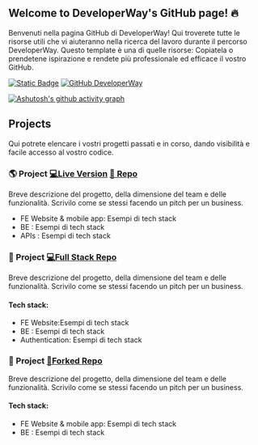 ## Welcome to DeveloperWay's GitHub page! 🔥

Benvenuti nella pagina GitHub di DeveloperWay! Qui troverete tutte le risorse utili che vi aiuteranno nella ricerca del lavoro durante il percorso DeveloperWay.
Questo template è una di quelle risorse: Copiatela o prendetene ispirazione e rendete più professionale ed efficace il vostro GitHub.

[![Static Badge](https://img.shields.io/badge/Gianluca%20Spadazzi-blue?style=flat-square&logo=Linkedin&logoColor=white&link=www.linkedin.com%2Fin%2Fgianluca-spadazzi%2F)](https://www.linkedin.com/in/gianluca-spadazzi/)
[![GitHub DeveloperWay](https://img.shields.io/github/followers/DeveloperWayIT?label=follow&style=social)](https://github.com/DeveloperWayIT)

[![Ashutosh's github activity graph](https://github-readme-activity-graph.cyclic.app/graph?username=DeveloperWayIT&theme=github-compact)](https://github.com/ashutosh00710/github-readme-activity-graph)
## Projects

Qui potrete elencare i vostri progetti passati e in corso, dando visibilità e facile accesso al vostro codice.

### 🌎 Project  [💻Live Version](<!-- Inserisci qui il link alla versione deployata-->) [📄 Repo](<!-- Inserisci qui il link alla repository-->)
Breve descrizione del progetto, della dimensione del team e delle funzionalità. Scrivilo come se stessi facendo un pitch per un business.

- FE Website & mobile app: Esempi di tech stack
- BE : Esempi di tech stack
- APIs : Esempi di tech stack

### 🍴 Project  [💻Full Stack Repo ](<!-- Inserisci qui il link alla repository-->)
Breve descrizione del progetto, della dimensione del team e delle funzionalità. Scrivilo come se stessi facendo un pitch per un business.

#### Tech stack:
- FE Website:Esempi di tech stack
- BE : Esempi di tech stack
- Authentication: Esempi di tech stack

### 💸 Project  [🍴Forked Repo ](<!-- Inserisci qui il link alla repository-->) 
Breve descrizione del progetto, della dimensione del team e delle funzionalità. Scrivilo come se stessi facendo un pitch per un business.

#### Tech stack:
- FE Website & mobile app: Esempi di tech stack
- BE : Esempi di tech stack


<!--
**Giaspa/giaspa** is a ✨ _special_ ✨ repository because its `README.md` (this file) appears on your GitHub profile.

Here are some ideas to get you started:

- 🔭 I’m currently working on ...
- 🌱 I’m currently learning ...
- 👯 I’m looking to collaborate on ...
- 🤔 I’m looking for help with ...
- 💬 Ask me about ...
- 📫 How to reach me: ...
- 😄 Pronouns: ...
- ⚡ Fun fact: ...
-->
